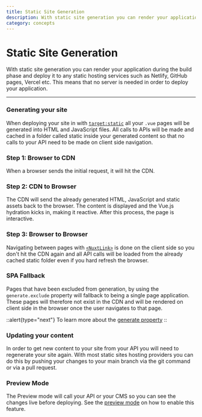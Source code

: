 ```yaml
---
title: Static Site Generation
description: With static site generation you can render your application during the build phase and deploy it to any static hosting services such as Netlify, GitHub pages, Vercel etc. This means that no server is needed in order to deploy your application.
category: concepts
---
```

# Static Site Generation

With static site generation you can render your application during the build phase and deploy it to any static hosting services such as Netlify, GitHub pages, Vercel etc. This means that no server is needed in order to deploy your application.

---
### Generating your site

When deploying your site in with [`target:static`](/___documentation___features/deployment-targets#static-hosting) all your `.vue` pages will be generated into HTML and JavaScript files. All calls to APIs will be made and cached in a folder called static inside your generated content so that no calls to your API need to be made on client side navigation.

### Step 1: Browser to CDN

When a browser sends the initial request, it will hit the CDN.

### Step 2: CDN to Browser

The CDN will send the already generated HTML, JavaScript and static assets back to the browser. The content is displayed and the Vue.js hydration kicks in, making it reactive. After this process, the page is interactive.

### Step 3: Browser to Browser

Navigating between pages with [`<NuxtLink>`](/___documentation___features/nuxt-components#the-nuxtlink-component) is done on the client side so you don't hit the CDN again and all API calls will be loaded from the already cached static folder even if you hard refresh the browser.

### SPA Fallback

Pages that have been excluded from generation, by using the `generate.exclude` property will fallback to being a single page application. These pages will therefore not exist in the CDN and will be rendered on client side in the browser once the user navigates to that page.

::alert{type="next"}
To learn more about the [generate property](/___documentation___configuration-glossary/configuration-generate#exclude)
::

### Updating your content

In order to get new content to your site from your API you will need to regenerate your site again. With most static sites hosting providers you can do this by pushing your changes to your main branch via the git command or via a pull request.

### Preview Mode

The Preview mode will call your API or your CMS so you can see the changes live before deploying. See the [preview mode](/___documentation___features/live-preview) on how to enable this feature.
